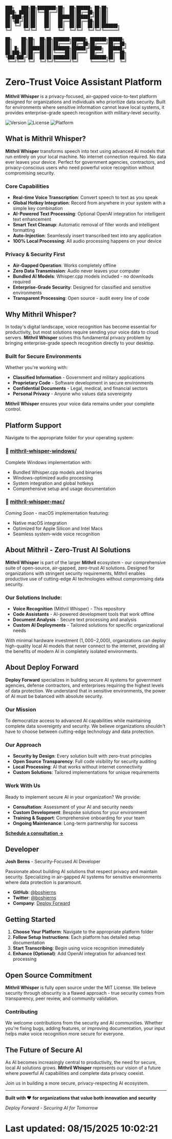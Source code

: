 ```
███╗   ███╗██╗████████╗██╗  ██╗██████╗ ██╗██╗         
████╗ ████║██║╚══██╔══╝██║  ██║██╔══██╗██║██║         
██╔████╔██║██║   ██║   ███████║██████╔╝██║██║         
██║╚██╔╝██║██║   ██║   ██╔══██║██╔══██╗██║██║         
██║ ╚═╝ ██║██║   ██║   ██║  ██║██║  ██║██║███████╗    
╚═╝     ╚═╝╚═╝   ╚═╝   ╚═╝  ╚═╝╚═╝  ╚═╝╚═╝╚══════╝    
                                                      
██╗    ██╗██╗  ██╗██╗███████╗██████╗ ███████╗██████╗  
██║    ██║██║  ██║██║██╔════╝██╔══██╗██╔════╝██╔══██╗ 
██║ █╗ ██║███████║██║███████╗██████╔╝█████╗  ██████╔╝ 
██║███╗██║██╔══██║██║╚════██║██╔═══╝ ██╔══╝  ██╔══██╗ 
╚███╔███╔╝██║  ██║██║███████║██║     ███████╗██║  ██║ 
 ╚══╝╚══╝ ╚═╝  ╚═╝╚═╝╚══════╝╚═╝     ╚══════╝╚═╝  ╚═╝
```

# Zero-Trust Voice Assistant Platform

**Mithril Whisper** is a privacy-focused, air-gapped voice-to-text platform designed for organizations and individuals who prioritize data security. Built for environments where sensitive information cannot leave local systems, it provides enterprise-grade speech recognition with military-level security.

![Version](https://img.shields.io/badge/version-1.0.0-blue.svg)
![License](https://img.shields.io/badge/license-MIT-green.svg)
![Platform](https://img.shields.io/badge/platform-Windows%20%7C%20macOS-lightgrey.svg)

## What is Mithril Whisper?

**Mithril Whisper** transforms speech into text using advanced AI models that run entirely on your local machine. No internet connection required. No data ever leaves your device. Perfect for government agencies, contractors, and privacy-conscious users who need powerful voice recognition without compromising security.

### Core Capabilities

- **Real-time Voice Transcription**: Convert speech to text as you speak
- **Global Hotkey Integration**: Record from anywhere in your system with a simple key combination
- **AI-Powered Text Processing**: Optional OpenAI integration for intelligent text enhancement
- **Smart Text Cleanup**: Automatic removal of filler words and intelligent formatting
- **Auto-Injection**: Seamlessly insert transcribed text into any application
- **100% Local Processing**: All audio processing happens on your device

### Privacy & Security First

- **Air-Gapped Operation**: Works completely offline
- **Zero Data Transmission**: Audio never leaves your computer
- **Bundled AI Models**: Whisper.cpp models included - no downloads required
- **Enterprise-Grade Security**: Designed for classified and sensitive environments
- **Transparent Processing**: Open source - audit every line of code

## Why Mithril Whisper?

In today's digital landscape, voice recognition has become essential for productivity, but most solutions require sending your voice data to cloud servers. **Mithril Whisper** solves this fundamental privacy problem by bringing enterprise-grade speech recognition directly to your desktop.

### Built for Secure Environments

Whether you're working with:
- **Classified Information** - Government and military applications
- **Proprietary Code** - Software development in secure environments  
- **Confidential Documents** - Legal, medical, and financial sectors
- **Personal Privacy** - Anyone who values data sovereignty

**Mithril Whisper** ensures your voice data remains under your complete control.

## Platform Support

Navigate to the appropriate folder for your operating system:

### 📁 [mithril-whisper-windows/](./mithril-whisper-windows/)
Complete Windows implementation with:
- Bundled Whisper.cpp models and binaries
- Windows-optimized audio processing
- System integration and global hotkeys
- Comprehensive setup and usage documentation

### 📁 [mithril-whisper-mac/](./mithril-whisper-mac/)
*Coming Soon* - macOS implementation featuring:
- Native macOS integration
- Optimized for Apple Silicon and Intel Macs
- Seamless system-wide voice recognition

## About Mithril - Zero-Trust AI Solutions

**Mithril Whisper** is part of the larger **Mithril** ecosystem - our comprehensive suite of open-source, air-gapped, zero-trust AI solutions. Designed for organizations with stringent security requirements, Mithril enables productive use of cutting-edge AI technologies without compromising data security.

### Our Solutions Include:
- **Voice Recognition** (Mithril Whisper) - This repository
- **Code Assistants** - AI-powered development tools that work offline
- **Document Analysis** - Secure text processing and analysis
- **Custom AI Deployments** - Tailored solutions for specific organizational needs

With minimal hardware investment ($1,000-$2,000), organizations can deploy high-quality local AI models that never connect to the internet, providing all the benefits of modern AI in completely isolated environments.

## About Deploy Forward

**Deploy Forward** specializes in building secure AI systems for government agencies, defense contractors, and enterprises requiring the highest levels of data protection. We understand that in sensitive environments, the power of AI must be balanced with absolute security.

### Our Mission
To democratize access to advanced AI capabilities while maintaining complete data sovereignty and security. We believe organizations shouldn't have to choose between cutting-edge technology and data protection.

### Our Approach
- **Security by Design**: Every solution built with zero-trust principles
- **Open Source Transparency**: Full code visibility for security auditing
- **Local Processing**: AI that works without internet connectivity
- **Custom Solutions**: Tailored implementations for unique requirements

### Work With Us
Ready to implement secure AI in your organization? We provide:
- **Consultation**: Assessment of your AI and security needs
- **Custom Development**: Bespoke solutions for your environment
- **Training & Support**: Comprehensive onboarding for your team
- **Ongoing Maintenance**: Long-term partnership for success

**[Schedule a consultation →](https://www.deployforward.com/)**

## Developer

**Josh Berns** - Security-Focused AI Developer

Passionate about building AI solutions that respect privacy and maintain security. Specializing in air-gapped AI systems for sensitive environments where data protection is paramount.

- **GitHub**: [@boshjerns](https://github.com/boshjerns)
- **Twitter**: [@boshjerns](https://x.com/boshjerns)
- **Company**: [Deploy Forward](https://www.deployforward.com/)

## Getting Started

1. **Choose Your Platform**: Navigate to the appropriate platform folder
2. **Follow Setup Instructions**: Each platform has detailed setup documentation
3. **Start Transcribing**: Begin using voice recognition immediately
4. **Enhance (Optional)**: Add OpenAI integration for advanced text processing

## Open Source Commitment

**Mithril Whisper** is fully open source under the MIT License. We believe security through obscurity is a flawed approach - true security comes from transparency, peer review, and community validation.

### Contributing
We welcome contributions from the security and AI communities. Whether you're fixing bugs, adding features, or improving documentation, your input helps make voice recognition more secure for everyone.

## The Future of Secure AI

As AI becomes increasingly central to productivity, the need for secure, local AI solutions grows. **Mithril Whisper** represents our vision of a future where powerful AI capabilities and complete data privacy coexist.

Join us in building a more secure, privacy-respecting AI ecosystem.

---

**Built with ❤️ for organizations that value both innovation and security**

*Deploy Forward - Securing AI for Tomorrow*
# Last updated: 08/15/2025 10:02:21

